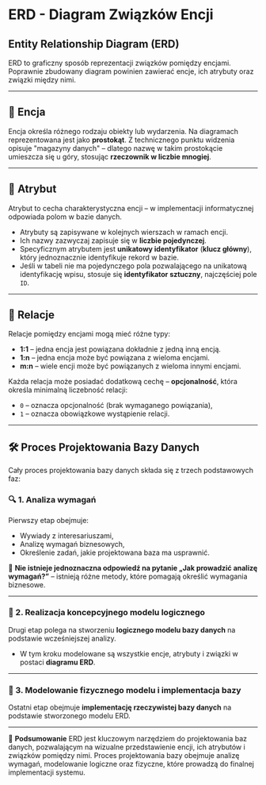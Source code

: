# ERD - Diagram Związków Encji

## Entity Relationship Diagram (ERD)
ERD to graficzny sposób reprezentacji związków pomiędzy encjami. Poprawnie zbudowany diagram powinien zawierać encje, ich atrybuty oraz związki między nimi.

---

## 📌 Encja
Encja określa różnego rodzaju obiekty lub wydarzenia. Na diagramach reprezentowana jest jako **prostokąt**. Z technicznego punktu widzenia opisuje "magazyny danych" – dlatego nazwę w takim prostokącie umieszcza się u góry, stosując **rzeczownik w liczbie mnogiej**.

---

## 📌 Atrybut
Atrybut to cecha charakterystyczna encji – w implementacji informatycznej odpowiada polom w bazie danych. 

- Atrybuty są zapisywane w kolejnych wierszach w ramach encji.
- Ich nazwy zazwyczaj zapisuje się w **liczbie pojedynczej**.
- Specyficznym atrybutem jest **unikatowy identyfikator** (**klucz główny**), który jednoznacznie identyfikuje rekord w bazie.
- Jeśli w tabeli nie ma pojedynczego pola pozwalającego na unikatową identyfikację wpisu, stosuje się **identyfikator sztuczny**, najczęściej pole `ID`.

---

## 📌 Relacje
Relacje pomiędzy encjami mogą mieć różne typy:

- **1:1** – jedna encja jest powiązana dokładnie z jedną inną encją.
- **1:n** – jedna encja może być powiązana z wieloma encjami.
- **m:n** – wiele encji może być powiązanych z wieloma innymi encjami.

Każda relacja może posiadać dodatkową cechę – **opcjonalność**, która określa minimalną liczebność relacji:
- `0` – oznacza opcjonalność (brak wymaganego powiązania),
- `1` – oznacza obowiązkowe wystąpienie relacji.

---

## 🛠 Proces Projektowania Bazy Danych
Cały proces projektowania bazy danych składa się z trzech podstawowych faz:

### 🔍 1. Analiza wymagań
Pierwszy etap obejmuje:
- Wywiady z interesariuszami,
- Analizę wymagań biznesowych,
- Określenie zadań, jakie projektowana baza ma usprawnić.

🔹 **Nie istnieje jednoznaczna odpowiedź na pytanie „Jak prowadzić analizę wymagań?”** – istnieją różne metody, które pomagają określić wymagania biznesowe.

---

### 📌 2. Realizacja koncepcyjnego modelu logicznego
Drugi etap polega na stworzeniu **logicznego modelu bazy danych** na podstawie wcześniejszej analizy. 
- W tym kroku modelowane są wszystkie encje, atrybuty i związki w postaci **diagramu ERD**.

---

### 💾 3. Modelowanie fizycznego modelu i implementacja bazy
Ostatni etap obejmuje **implementację rzeczywistej bazy danych** na podstawie stworzonego modelu ERD.

---

📌 **Podsumowanie**
ERD jest kluczowym narzędziem do projektowania baz danych, pozwalającym na wizualne przedstawienie encji, ich atrybutów i związków pomiędzy nimi. Proces projektowania bazy obejmuje analizę wymagań, modelowanie logiczne oraz fizyczne, które prowadzą do finalnej implementacji systemu.
